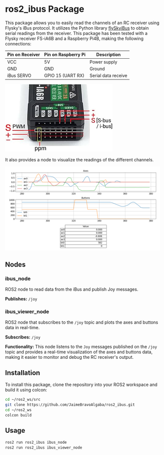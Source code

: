 # ros2_ibus Package
This package allows you to easily read the channels of an RC receiver using Flysky's iBus protocol. It utilizes the Python library [flySkyiBus](https://pypi.org/project/flySkyiBus) to obtain serial readings from the receiver. This package has been tested with a Flysky receiver FS-iA6B and a Raspberry Pi4B, making the following connections:

| Pin on Receiver | Pin on Raspberry Pi | Description          |
|-----------------|---------------------|----------------------|
| VCC             | 5V                  | Power supply         |
| GND             | GND                 | Ground               |
| iBus SERVO      | GPIO 15 (UART RX)   | Serial data receive  |

![FS-iA6B Connections](img/fsia6b_connections.png)

It also provides a node to visualize the readings of the different channels.

![iBus Viewer Node](img/ibus_viewer_node.png)

## Nodes

### ibus_node

ROS2 node to read data from the iBus and publish Joy messages.

**Publishes:** `/joy`

### ibus_viewer_node

ROS2 node that subscribes to the `/joy` topic and plots the axes and buttons data in real-time.

**Subscribes:** `/joy`

**Functionality:** This node listens to the `Joy` messages published on the `/joy` topic and provides a real-time visualization of the axes and buttons data, making it easier to monitor and debug the RC receiver's output.

## Installation

To install this package, clone the repository into your ROS2 workspace and build it using colcon:

```sh
cd ~/ros2_ws/src
git clone https://github.com/JaimeBravoAlgaba/ros2_ibus.git
cd ~/ros2_ws
colcon build
```

## Usage

```sh
ros2 run ros2_ibus ibus_node
ros2 run ros2_ibus ibus_viewer_node
```
